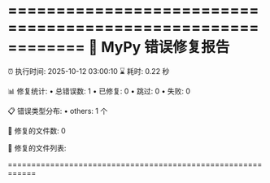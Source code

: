 ============================================================
🔧 MyPy 错误修复报告
============================================================
⏰ 执行时间: 2025-10-12 03:00:10
⌛ 耗时: 0.22 秒

📊 修复统计:
  • 总错误数: 1
  • 已修复: 0
  • 跳过: 0
  • 失败: 0

📋 错误类型分布:
  • others: 1 个

📁 修复的文件数: 0

📝 修复的文件列表:

============================================================